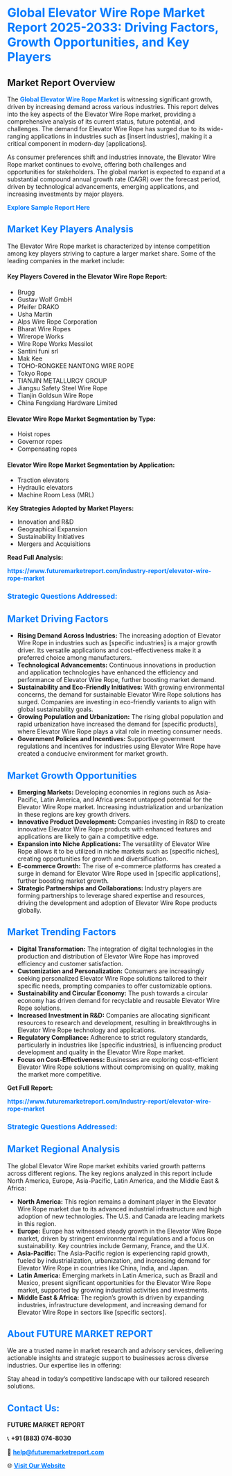 <h1 style="color: #007BFF;">Global Elevator Wire Rope Market Report 2025-2033: Driving Factors, Growth Opportunities, and Key Players</h1>

<section id="overview">
<h2>Market Report Overview</h2>
<p>The <a href="https://www.futuremarketreport.com/industry-report/elevator-wire-rope-market" style="color: #007BFF; text-decoration: none;"><strong>Global Elevator Wire Rope Market</strong></a> is witnessing significant growth, driven by increasing demand across various industries. This report delves into the key aspects of the Elevator Wire Rope market, providing a comprehensive analysis of its current status, future potential, and challenges. The demand for Elevator Wire Rope has surged due to its wide-ranging applications in industries such as [insert industries], making it a critical component in modern-day [applications].</p>
<p>As consumer preferences shift and industries innovate, the Elevator Wire Rope market continues to evolve, offering both challenges and opportunities for stakeholders. The global market is expected to expand at a substantial compound annual growth rate (CAGR) over the forecast period, driven by technological advancements, emerging applications, and increasing investments by major players.</p>
</section>

<section id="overview">
<p><a href="https://www.futuremarketreport.com/request-sample/reportId=107122" style="color: #007BFF; text-decoration: none;"><strong>Explore Sample Report Here</strong></a></p>
</section>

<section id="key-players">
<h2 style="color: #007BFF;">Market Key Players Analysis</h2>
<p>The Elevator Wire Rope market is characterized by intense competition among key players striving to capture a larger market share. Some of the leading companies in the market include:</p>
<h4>Key Players Covered in the Elevator Wire Rope Report:</h4>
<ul><li>Brugg</li><li>Gustav Wolf GmbH</li><li>Pfeifer DRAKO</li><li>Usha Martin</li><li>Alps Wire Rope Corporation</li><li>Bharat Wire Ropes</li><li>Wirerope Works</li><li>Wire Rope Works Messilot</li><li>Santini funi srl</li><li>Mak Kee</li><li>TOHO-RONGKEE NANTONG WIRE ROPE</li><li>Tokyo Rope</li><li>TIANJIN METALLURGY GROUP</li><li>Jiangsu Safety Steel Wire Rope</li><li>Tianjin Goldsun Wire Rope</li><li>China Fengxiang Hardware Limited</li></ul>
<h4>Elevator Wire Rope Market Segmentation by Type:</h4>
<ul><li>Hoist ropes</li><li>Governor ropes</li><li>Compensating ropes</li></ul>

<h4>Elevator Wire Rope Market Segmentation by Application:</h4>
<ul><li>Traction elevators</li><li>Hydraulic elevators</li><li>Machine Room Less (MRL)</li></ul>
<p><strong>Key Strategies Adopted by Market Players:</strong></p>
<ul>
<li>Innovation and R&D</li>
<li>Geographical Expansion</li>
<li>Sustainability Initiatives</li>
<li>Mergers and Acquisitions</li>
</ul>
</section>

<section>
<p><strong>Read Full Analysis: </strong></p><a href="https://www.futuremarketreport.com/industry-report/elevator-wire-rope-market" style="color: #007BFF; text-decoration: none;"><strong>https://www.futuremarketreport.com/industry-report/elevator-wire-rope-market</strong></a>
<h3 style="color: #007BFF;">Strategic Questions Addressed:</h3>
</section>

<section id="driving-factors">
<h2 style="color: #007BFF;">Market Driving Factors</h2>
<ul>
<li><strong>Rising Demand Across Industries:</strong> The increasing adoption of Elevator Wire Rope in industries such as [specific industries] is a major growth driver. Its versatile applications and cost-effectiveness make it a preferred choice among manufacturers.</li>
<li><strong>Technological Advancements:</strong> Continuous innovations in production and application technologies have enhanced the efficiency and performance of Elevator Wire Rope, further boosting market demand.</li>
<li><strong>Sustainability and Eco-Friendly Initiatives:</strong> With growing environmental concerns, the demand for sustainable Elevator Wire Rope solutions has surged. Companies are investing in eco-friendly variants to align with global sustainability goals.</li>
<li><strong>Growing Population and Urbanization:</strong> The rising global population and rapid urbanization have increased the demand for [specific products], where Elevator Wire Rope plays a vital role in meeting consumer needs.</li>
<li><strong>Government Policies and Incentives:</strong> Supportive government regulations and incentives for industries using Elevator Wire Rope have created a conducive environment for market growth.</li>
</ul>
</section>

<section id="growth-opportunities">
<h2 style="color: #007BFF;">Market Growth Opportunities</h2>
<ul>
<li><strong>Emerging Markets:</strong> Developing economies in regions such as Asia-Pacific, Latin America, and Africa present untapped potential for the Elevator Wire Rope market. Increasing industrialization and urbanization in these regions are key growth drivers.</li>
<li><strong>Innovative Product Development:</strong> Companies investing in R&D to create innovative Elevator Wire Rope products with enhanced features and applications are likely to gain a competitive edge.</li>
<li><strong>Expansion into Niche Applications:</strong> The versatility of Elevator Wire Rope allows it to be utilized in niche markets such as [specific niches], creating opportunities for growth and diversification.</li>
<li><strong>E-commerce Growth:</strong> The rise of e-commerce platforms has created a surge in demand for Elevator Wire Rope used in [specific applications], further boosting market growth.</li>
<li><strong>Strategic Partnerships and Collaborations:</strong> Industry players are forming partnerships to leverage shared expertise and resources, driving the development and adoption of Elevator Wire Rope products globally.</li>
</ul>
</section>

<section id="trending-factors">
<h2 style="color: #007BFF;">Market Trending Factors</h2>
<ul>
<li><strong>Digital Transformation:</strong> The integration of digital technologies in the production and distribution of Elevator Wire Rope has improved efficiency and customer satisfaction.</li>
<li><strong>Customization and Personalization:</strong> Consumers are increasingly seeking personalized Elevator Wire Rope solutions tailored to their specific needs, prompting companies to offer customizable options.</li>
<li><strong>Sustainability and Circular Economy:</strong> The push towards a circular economy has driven demand for recyclable and reusable Elevator Wire Rope solutions.</li>
<li><strong>Increased Investment in R&D:</strong> Companies are allocating significant resources to research and development, resulting in breakthroughs in Elevator Wire Rope technology and applications.</li>
<li><strong>Regulatory Compliance:</strong> Adherence to strict regulatory standards, particularly in industries like [specific industries], is influencing product development and quality in the Elevator Wire Rope market.</li>
<li><strong>Focus on Cost-Effectiveness:</strong> Businesses are exploring cost-efficient Elevator Wire Rope solutions without compromising on quality, making the market more competitive.</li>
</ul>
</section>

<section>
<p><strong>Get Full Report: </strong></p><a href="https://www.futuremarketreport.com/industry-report/elevator-wire-rope-market" style="color: #007BFF; text-decoration: none;"><strong>https://www.futuremarketreport.com/industry-report/elevator-wire-rope-market</strong></a>
<h3 style="color: #007BFF;">Strategic Questions Addressed:</h3>
</section>


<section id="regional-analysis">
<h2 style="color: #007BFF;">Market Regional Analysis</h2>
<p>The global Elevator Wire Rope market exhibits varied growth patterns across different regions. The key regions analyzed in this report include North America, Europe, Asia-Pacific, Latin America, and the Middle East & Africa:</p>
<ul>
<li><strong>North America:</strong> This region remains a dominant player in the Elevator Wire Rope market due to its advanced industrial infrastructure and high adoption of new technologies. The U.S. and Canada are leading markets in this region.</li>
<li><strong>Europe:</strong> Europe has witnessed steady growth in the Elevator Wire Rope market, driven by stringent environmental regulations and a focus on sustainability. Key countries include Germany, France, and the U.K.</li>
<li><strong>Asia-Pacific:</strong> The Asia-Pacific region is experiencing rapid growth, fueled by industrialization, urbanization, and increasing demand for Elevator Wire Rope in countries like China, India, and Japan.</li>
<li><strong>Latin America:</strong> Emerging markets in Latin America, such as Brazil and Mexico, present significant opportunities for the Elevator Wire Rope market, supported by growing industrial activities and investments.</li>
<li><strong>Middle East & Africa:</strong> The region’s growth is driven by expanding industries, infrastructure development, and increasing demand for Elevator Wire Rope in sectors like [specific sectors].</li>
</ul>
</section>

<footer>
<h2 style="color: #007BFF;">About FUTURE MARKET REPORT</h2>
<p>We are a trusted name in market research and advisory services, delivering actionable insights and strategic support to businesses across diverse industries. Our expertise lies in offering:</p>

<p>Stay ahead in today’s competitive landscape with our tailored research solutions.</p>

<h2 style="color: #007BFF;">Contact Us:</h2>
<p><strong>FUTURE MARKET REPORT</strong></p>
<p>📞 <strong>+91 (883) 074-8030</strong></p>
<p>📧 <strong><a href="mailto:help@futuremarketreport.com" style="color: #007BFF;">help@futuremarketreport.com</a></strong></p>
<p>🌐 <strong><a href="https://www.futuremarketreport.com/" style="color: #007BFF;">Visit Our Website</a></strong></p>
</footer>